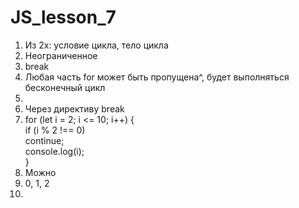 # JS_lesson_7
1) Из 2х: условие цикла, тело цикла <br>
2) Неограниченное<br>
3) break <br>
4) Любая часть for может быть пропущена^, будет выполняться бесконечный цикл<br>
5)
6) Через директиву break <br>
7) for (let i = 2; i <= 10; i++) {<br>
  if (i % 2 !== 0) <br>
		continue;<br>
	console.log(i); <br>
}
8) Можно <br>
9) 0, 1, 2 <br>
10) 
